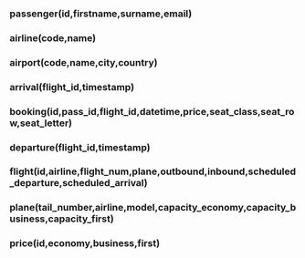 ### passenger(id,firstname,surname,email)
### airline(code,name)
### airport(code,name,city,country)
### arrival(flight_id,timestamp)
### booking(id,pass\_id,flight\_id,datetime,price,seat\_class,seat\_row,seat\_letter)
### departure(flight\_id,timestamp)
### flight(id,airline,flight\_num,plane,outbound,inbound,scheduled\_departure,scheduled\_arrival)
### plane(tail\_number,airline,model,capacity\_economy,capacity\_business,capacity\_first)
### price(id,economy,business,first)